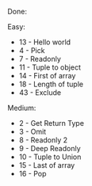 Done:

Easy:

- 13 - Hello world
- 4 - Pick
- 7 - Readonly
- 11 - Tuple to object
- 14 - First of array
- 18 - Length of tuple
- 43 - Exclude

Medium:

- 2 - Get Return Type
- 3 - Omit
- 8 - Readonly 2
- 9 - Deep Readonly
- 10 - Tuple to Union
- 15 - Last of array
- 16 - Pop

